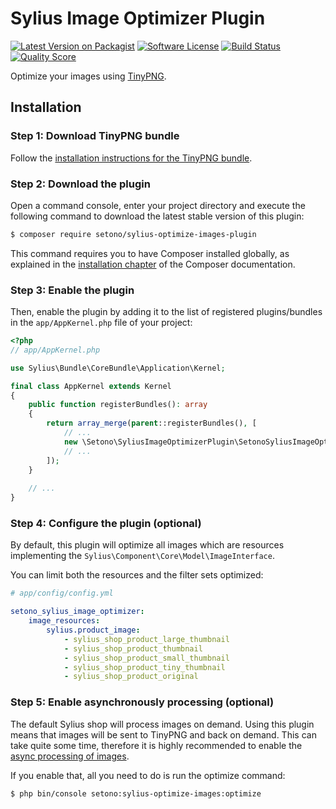 # Sylius Image Optimizer Plugin

[![Latest Version on Packagist][ico-version]][link-packagist]
[![Software License][ico-license]](LICENSE)
[![Build Status][ico-travis]][link-travis]
[![Quality Score][ico-code-quality]][link-code-quality]

Optimize your images using [TinyPNG](https://tinypng.com/).

## Installation

### Step 1: Download TinyPNG bundle

Follow the [installation instructions for the TinyPNG bundle](https://github.com/Setono/TinyPngBundle).

### Step 2: Download the plugin

Open a command console, enter your project directory and execute the following command to download the latest stable version of this plugin:

```bash
$ composer require setono/sylius-optimize-images-plugin
```

This command requires you to have Composer installed globally, as explained in the [installation chapter](https://getcomposer.org/doc/00-intro.md) of the Composer documentation.


### Step 3: Enable the plugin

Then, enable the plugin by adding it to the list of registered plugins/bundles
in the `app/AppKernel.php` file of your project:

```php
<?php
// app/AppKernel.php

use Sylius\Bundle\CoreBundle\Application\Kernel;

final class AppKernel extends Kernel
{
    public function registerBundles(): array
    {
        return array_merge(parent::registerBundles(), [
            // ...
            new \Setono\SyliusImageOptimizerPlugin\SetonoSyliusImageOptimizerPlugin(),
            // ...
        ]);
    }
    
    // ...
}
```

### Step 4: Configure the plugin (optional)

By default, this plugin will optimize all images which are resources implementing the `Sylius\Component\Core\Model\ImageInterface`.

You can limit both the resources and the filter sets optimized:

```yaml
# app/config/config.yml

setono_sylius_image_optimizer:
    image_resources:
        sylius.product_image:
            - sylius_shop_product_large_thumbnail
            - sylius_shop_product_thumbnail
            - sylius_shop_product_small_thumbnail
            - sylius_shop_product_tiny_thumbnail
            - sylius_shop_product_original
```

### Step 5: Enable asynchronously processing (optional)

The default Sylius shop will process images on demand. Using this plugin means that images will be sent to TinyPNG and back on demand. This can take quite some time, therefore it is highly recommended to enable the [async processing of images](https://symfony.com/doc/2.0/bundles/LiipImagineBundle/resolve-cache-images-in-background.html).

If you enable that, all you need to do is run the optimize command:
```bash
$ php bin/console setono:sylius-optimize-images:optimize
```

[ico-version]: https://img.shields.io/packagist/v/setono/sylius-optimize-images-plugin.svg?style=flat-square
[ico-license]: https://img.shields.io/badge/license-MIT-brightgreen.svg?style=flat-square
[ico-travis]: https://img.shields.io/travis/Setono/SyliusOptimizeImagesPlugin/master.svg?style=flat-square
[ico-code-quality]: https://img.shields.io/scrutinizer/g/Setono/SyliusOptimizeImagesPlugin.svg?style=flat-square

[link-packagist]: https://packagist.org/packages/setono/sylius-optimize-images-plugin
[link-travis]: https://travis-ci.org/Setono/SyliusOptimizeImagesPlugin
[link-code-quality]: https://scrutinizer-ci.com/g/Setono/SyliusOptimizeImagesPlugin
